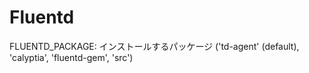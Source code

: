 Fluentd
==========


FLUENTD_PACKAGE: インストールするパッケージ ('td-agent' (default), 'calyptia', 'fluentd-gem', 'src')
